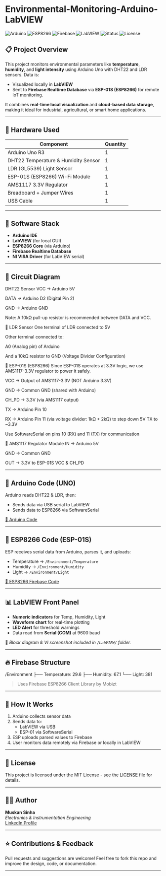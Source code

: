 # Environmental-Monitoring-Arduino-LabVIEW

![Arduino](https://img.shields.io/badge/Platform-Arduino-blue?logo=arduino)
![ESP8266](https://img.shields.io/badge/WiFi-ESP8266-lightgrey?logo=esphome)
![Firebase](https://img.shields.io/badge/Backend-Firebase-yellow?logo=firebase)
![LabVIEW](https://img.shields.io/badge/Visualization-LabVIEW-ffda44)
![Status](https://img.shields.io/badge/Status-Working-brightgreen)
![License](https://img.shields.io/badge/License-MIT-blue.svg)

## 📋 Project Overview

This project monitors environmental parameters like **temperature**, **humidity**, and **light intensity** using Arduino Uno with DHT22 and LDR sensors. Data is:
- Visualized locally in **LabVIEW**
- Sent to **Firebase Realtime Database** via **ESP-01S (ESP8266)** for remote IoT monitoring.

It combines **real-time local visualization** and **cloud-based data storage**, making it ideal for industrial, agricultural, or smart home applications.

---

## 🔧 Hardware Used

| Component              | Quantity |
|------------------------|----------|
| Arduino Uno R3         | 1        |
| DHT22 Temperature & Humidity Sensor | 1 |
| LDR (GL5539) Light Sensor | 1     |
| ESP-01S (ESP8266) Wi-Fi Module | 1 |
| AMS1117 3.3V Regulator | 1        |
| Breadboard + Jumper Wires | 1    |
| USB Cable              | 1        |

---

## 📡 Software Stack

- **Arduino IDE**
- **LabVIEW** (for local GUI)
- **ESP8266 Core** (via Arduino)
- **Firebase Realtime Database**
- **NI VISA Driver** (for LabVIEW serial)

---

## 🔌 Circuit Diagram

DHT22 Sensor
VCC → Arduino 5V

DATA → Arduino D2 (Digital Pin 2)

GND → Arduino GND

Note: A 10kΩ pull-up resistor is recommended between DATA and VCC.

🔹 LDR Sensor
One terminal of LDR connected to 5V

Other terminal connected to:

A0 (Analog pin) of Arduino

And a 10kΩ resistor to GND (Voltage Divider Configuration)

🔹 ESP-01S (ESP8266)
Since ESP-01S operates at 3.3V logic, we use AMS1117-3.3V regulator to power it safely.

VCC → Output of AMS1117-3.3V (NOT Arduino 3.3V)

GND → Common GND (shared with Arduino)

CH_PD → 3.3V (via AMS1117 output)

TX → Arduino Pin 10

RX → Arduino Pin 11 (via voltage divider: 1kΩ + 2kΩ) to step down 5V TX to ~3.3V

Use SoftwareSerial on pins 10 (RX) and 11 (TX) for communication

🔹 AMS1117 Regulator Module
IN → Arduino 5V

GND → Common GND

OUT → 3.3V to ESP-01S VCC & CH_PD

---

## 🧠 Arduino Code (UNO)

Arduino reads DHT22 & LDR, then:
- Sends data via USB serial to LabVIEW
- Sends data to ESP8266 via SoftwareSerial

[🔗 Arduino Code](./arduino_environment_monitor.ino)

---

## 📶 ESP8266 Code (ESP-01S)

ESP receives serial data from Arduino, parses it, and uploads:
- Temperature → `/Environment/Temperature`
- Humidity → `/Environment/Humidity`
- Light → `/Environment/Light`

[🔗 ESP8266 Firebase Code](./esp_firebase_uploader.ino)

---

## 📊 LabVIEW Front Panel

- **Numeric indicators** for Temp, Humidity, Light
- **Waveform chart** for real-time plotting
- **LED Alert** for threshold warnings
- Data read from **Serial (COM)** at 9600 baud

📌 *Block diagram & VI screenshot included in `/LabVIEW/` folder.*

---

## 🔥 Firebase Structure

/Environment
├── Temperature: 29.6
├── Humidity: 67.1
└── Light: 381

> Uses Firebase ESP8266 Client Library by Mobizt

---

## 🧪 How It Works

1. Arduino collects sensor data
2. Sends data to:
   - LabVIEW via USB
   - ESP-01 via SoftwareSerial
3. ESP uploads parsed values to Firebase
4. User monitors data remotely via Firebase or locally in LabVIEW

---

## 📄 License

This project is licensed under the MIT License - see the [LICENSE](./LICENSE) file for details.

---

## 🙋‍♀️ Author

**Muskan Sinha**  
*Electronics & Instrumentation Engineering*  
[LinkedIn Profile](https://www.linkedin.com/in/yourname)

---

## ⭐ Contributions & Feedback

Pull requests and suggestions are welcome! Feel free to fork this repo and improve the design, code, or documentation.

---
